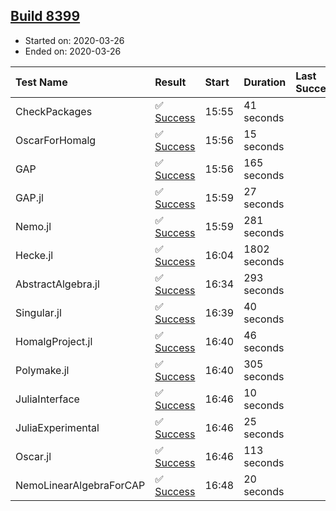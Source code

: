 ## [Build 8399](https://oscarci.mathematik.uni-kl.de/job/oscar/8399/)

* Started on: 2020-03-26
* Ended on: 2020-03-26

| Test Name    | Result | Start | Duration | Last Success | First Failure |
|:-------------|:-------|:------|:---------|:-------------|:--------------|
| CheckPackages | ✅ [Success](https://oscarci.mathematik.uni-kl.de/job/oscar/8399/artifact/logs/build-8399/CheckPackages.log) | 15:55 | 41 seconds |  |  |
| OscarForHomalg | ✅ [Success](https://oscarci.mathematik.uni-kl.de/job/oscar/8399/artifact/logs/build-8399/OscarForHomalg.log) | 15:56 | 15 seconds |  |  |
| GAP | ✅ [Success](https://oscarci.mathematik.uni-kl.de/job/oscar/8399/artifact/logs/build-8399/GAP.log) | 15:56 | 165 seconds |  |  |
| GAP.jl | ✅ [Success](https://oscarci.mathematik.uni-kl.de/job/oscar/8399/artifact/logs/build-8399/GAP.jl.log) | 15:59 | 27 seconds |  |  |
| Nemo.jl | ✅ [Success](https://oscarci.mathematik.uni-kl.de/job/oscar/8399/artifact/logs/build-8399/Nemo.jl.log) | 15:59 | 281 seconds |  |  |
| Hecke.jl | ✅ [Success](https://oscarci.mathematik.uni-kl.de/job/oscar/8399/artifact/logs/build-8399/Hecke.jl.log) | 16:04 | 1802 seconds |  |  |
| AbstractAlgebra.jl | ✅ [Success](https://oscarci.mathematik.uni-kl.de/job/oscar/8399/artifact/logs/build-8399/AbstractAlgebra.jl.log) | 16:34 | 293 seconds |  |  |
| Singular.jl | ✅ [Success](https://oscarci.mathematik.uni-kl.de/job/oscar/8399/artifact/logs/build-8399/Singular.jl.log) | 16:39 | 40 seconds |  |  |
| HomalgProject.jl | ✅ [Success](https://oscarci.mathematik.uni-kl.de/job/oscar/8399/artifact/logs/build-8399/HomalgProject.jl.log) | 16:40 | 46 seconds |  |  |
| Polymake.jl | ✅ [Success](https://oscarci.mathematik.uni-kl.de/job/oscar/8399/artifact/logs/build-8399/Polymake.jl.log) | 16:40 | 305 seconds |  |  |
| JuliaInterface | ✅ [Success](https://oscarci.mathematik.uni-kl.de/job/oscar/8399/artifact/logs/build-8399/JuliaInterface.log) | 16:46 | 10 seconds |  |  |
| JuliaExperimental | ✅ [Success](https://oscarci.mathematik.uni-kl.de/job/oscar/8399/artifact/logs/build-8399/JuliaExperimental.log) | 16:46 | 25 seconds |  |  |
| Oscar.jl | ✅ [Success](https://oscarci.mathematik.uni-kl.de/job/oscar/8399/artifact/logs/build-8399/Oscar.jl.log) | 16:46 | 113 seconds |  |  |
| NemoLinearAlgebraForCAP | ✅ [Success](https://oscarci.mathematik.uni-kl.de/job/oscar/8399/artifact/logs/build-8399/NemoLinearAlgebraForCAP.log) | 16:48 | 20 seconds |  |  |
